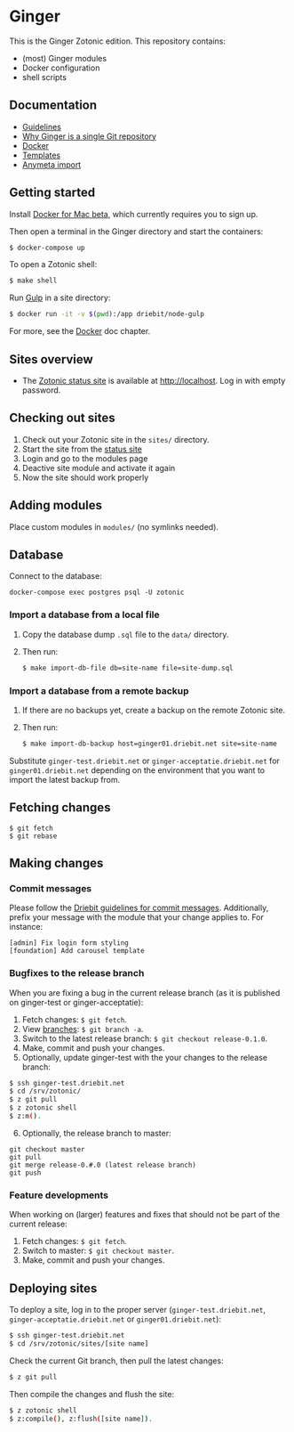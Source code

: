 Ginger
======

This is the Ginger Zotonic edition. This repository contains:

* (most) Ginger modules
* Docker configuration
* shell scripts

Documentation
-------------

* [Guidelines](docs/guidelines.md)
* [Why Ginger is a single Git repository](docs/monorepo.md)
* [Docker](docs/docker.md)
* [Templates](docs/templates.md)
* [Anymeta import](docs/anymeta-import.md)

Getting started
---------------

Install [Docker for Mac beta](https://beta.docker.com), which currently
requires you to sign up.

Then open a terminal in the Ginger directory and start the containers:

```bash
$ docker-compose up
```

To open a Zotonic shell:

```bash
$ make shell
```

Run [Gulp](https://github.com/driebit/docker-node-gulp) in a site directory:

```bash
$ docker run -it -v $(pwd):/app driebit/node-gulp
```

For more, see the [Docker](docs/docker.md) doc chapter.

Sites overview
---------------

* The [Zotonic status site](http://zotonic.com/docs/latest/installation/zotonic_status.html)
  is available at [http://localhost](http://localhost). Log in with empty password.

Checking out sites
------------------

1. Check out your Zotonic site in the `sites/` directory.
2. Start the site from the [status site](http://localhost)
3. Login and go to the modules page
4. Deactive site module and activate it again
5. Now the site should work properly

Adding modules
--------------

Place custom modules in `modules/` (no symlinks needed).

Database
--------

Connect to the database:

```
docker-compose exec postgres psql -U zotonic
```

### Import a database from a local file

1. Copy the database dump `.sql` file to the `data/` directory.

2. Then run:

    ```bash
    $ make import-db-file db=site-name file=site-dump.sql
    ```

### Import a database from a remote backup

1. If there are no backups yet, create a backup on the remote Zotonic site.

2. Then run:

    ```bash
    $ make import-db-backup host=ginger01.driebit.net site=site-name
    ```

Substitute `ginger-test.driebit.net` or `ginger-acceptatie.driebit.net` for
`ginger01.driebit.net` depending on the environment that you want to import
the latest backup from.

Fetching changes
----------------

```
$ git fetch
$ git rebase
```

Making changes
--------------

### Commit messages

Please follow the [Driebit guidelines for commit messages](https://gitlab.driebit.nl/driebit/docs/blob/master/git.md#commit-messages).
Additionally, prefix your message with the module that your change applies to.
For instance:

```
[admin] Fix login form styling
[foundation] Add carousel template
```

### Bugfixes to the release branch

When you are fixing a bug in the current release branch (as it is published on
ginger-test or ginger-acceptatie):

1. Fetch changes: `$ git fetch`.
2. View [branches](https://gitlab.driebit.nl/driebit/ginger/branches): `$ git branch -a`.
3. Switch to the latest release branch: `$ git checkout release-0.1.0`.
4. Make, commit and push your changes.
5. Optionally, update ginger-test with the your changes to the release branch:

```bash
$ ssh ginger-test.driebit.net
$ cd /srv/zotonic/
$ z git pull
$ z zotonic shell
$ z:m().
```
6. Optionally, the release branch to master:

```
git checkout master
git pull
git merge release-0.#.0 (latest release branch)
git push
```

### Feature developments

When working on (larger) features and fixes that should not be part of the
current release:

1. Fetch changes: `$ git fetch`.
2. Switch to master: `$ git checkout master`.
3. Make, commit and push your changes.

Deploying sites
---------------

To deploy a site, log in to the proper server (`ginger-test.driebit.net`,
`ginger-acceptatie.driebit.net` or `ginger01.driebit.net`):

```bash
$ ssh ginger-test.driebit.net
$ cd /srv/zotonic/sites/[site name]
```

Check the current Git branch, then pull the latest changes:

```bash
$ z git pull
```

Then compile the changes and flush the site:

```bash
$ z zotonic shell
$ z:compile(), z:flush([site name]).
```
